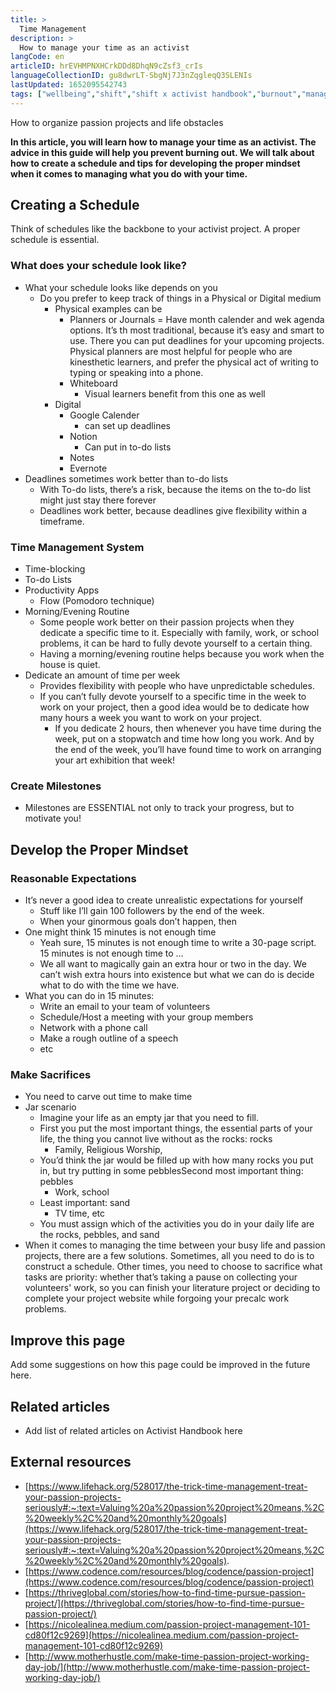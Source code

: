 ```yaml
---
title: >
  Time Management
description: >
  How to manage your time as an activist
langCode: en
articleID: hrEVHMPNXHCrkDDd8DhqN9cZsf3_crIs
languageCollectionID: gu8dwrLT-SbgNj7J3nZqgleqQ3SLENIs
lastUpdated: 1652095542743
tags: ["wellbeing","shift","shift x activist handbook","burnout","management","life"]
---
```


How to organize passion projects and life obstacles

**In this article, you will learn how to manage your time as an activist. The advice in this guide will help you prevent burning out. We will talk about how to create a schedule and tips for developing the proper mindset when it comes to managing what you do with your time.**

## Creating a Schedule

Think of schedules like the backbone to your activist project. A proper schedule is essential.

### **What does your schedule look like?**

-   What your schedule looks like depends on you
    -   Do you prefer to keep track of things in a Physical or Digital medium
        -   Physical examples can be
            -   Planners or Journals = Have month calender and wek agenda options. It’s th most traditional, because it’s easy and smart to use. There you can put deadlines for your upcoming projects. Physical planners are most helpful for people who are kinesthetic learners, and prefer the physical act of writing to typing or speaking into a phone.
            -   Whiteboard
                -   Visual learners benefit from this one as well
        -   Digital
            -   Google Calender
                -   can set up deadlines
            -   Notion
                -   Can put in to-do lists
            -   Notes
            -   Evernote
-   Deadlines sometimes work better than to-do lists
    -   With To-do lists, there’s a risk, because the items on the to-do list might just stay there forever
    -   Deadlines work better, because deadlines give flexibility within a timeframe.

### **Time Management System**

-   Time-blocking
-   To-do Lists
-   Productivity Apps
    -   Flow (Pomodoro technique)
-   Morning/Evening Routine
    -   Some people work better on their passion projects when they dedicate a specific time to it. Especially with family, work, or school problems, it can be hard to fully devote yourself to a certain thing.
    -   Having a morning/evening routine helps because you work when the house is quiet.
-   Dedicate an amount of time per week
    -   Provides flexibility with people who have unpredictable schedules.
    -   If you can’t fully devote yourself to a specific time in the week to work on your project, then a good idea would be to dedicate how many hours a week you want to work on your project.
        -   If you dedicate 2 hours, then whenever you have time during the week, put on a stopwatch and time how long you work. And by the end of the week, you’ll have found time to work on arranging your art exhibition that week!

### **Create Milestones**

-   Milestones are ESSENTIAL not only to track your progress, but to motivate you!

## Develop the Proper Mindset

### **Reasonable Expectations**

-   It’s never a good idea to create unrealistic expectations for yourself
    -   Stuff like I’ll gain 100 followers by the end of the week.
    -   When your ginormous goals don’t happen, then
-   One might think 15 minutes is not enough time
    -   Yeah sure, 15 minutes is not enough time to write a 30-page script. 15 minutes is not enough time to …
    -   We all want to magically gain an extra hour or two in the day. We can’t wish extra hours into existence but what we can do is decide what to do with the time we have.
-   What you can do in 15 minutes:
    -   Write an email to your team of volunteers
    -   Schedule/Host a meeting with your group members
    -   Network with a phone call
    -   Make a rough outline of a speech
    -   etc

### **Make Sacrifices**

-   You need to carve out time to make time
-   Jar scenario
    -   Imagine your life as an empty jar that you need to fill.
    -   First you put the most important things, the essential parts of your life, the thing you cannot live without as the rocks: rocks
        -   Family, Religious Worship,
    -   You’d think the jar would be filled up with how many rocks you put in, but try putting in some pebblesSecond most important thing: pebbles
        -   Work, school
    -   Least important: sand
        -   TV time, etc
    -   You must assign which of the activities you do in your daily life are the rocks, pebbles, and sand
-   When it comes to managing the time between your busy life and passion projects, there are a few solutions. Sometimes, all you need to do is to construct a schedule. Other times, you need to choose to sacrifice what tasks are priority: whether that’s taking a pause on collecting your volunteers' work, so you can finish your literature project or deciding to complete your project website while forgoing your precalc work problems.

## Improve this page

Add some suggestions on how this page could be improved in the future here.

## Related articles

-   Add list of related articles on Activist Handbook here

## External resources

-   [https://www.lifehack.org/528017/the-trick-time-management-treat-your-passion-projects-seriously#:~:text=Valuing%20a%20passion%20project%20means,%2C%20weekly%2C%20and%20monthly%20goals](https://www.lifehack.org/528017/the-trick-time-management-treat-your-passion-projects-seriously#:~:text=Valuing%20a%20passion%20project%20means,%2C%20weekly%2C%20and%20monthly%20goals).
-   [https://www.codence.com/resources/blog/codence/passion-project](https://www.codence.com/resources/blog/codence/passion-project)
-   [https://thriveglobal.com/stories/how-to-find-time-pursue-passion-project/](https://thriveglobal.com/stories/how-to-find-time-pursue-passion-project/)
-   [https://nicolealinea.medium.com/passion-project-management-101-cd80f12c9269](https://nicolealinea.medium.com/passion-project-management-101-cd80f12c9269)
-   [http://www.motherhustle.com/make-time-passion-project-working-day-job/](http://www.motherhustle.com/make-time-passion-project-working-day-job/)